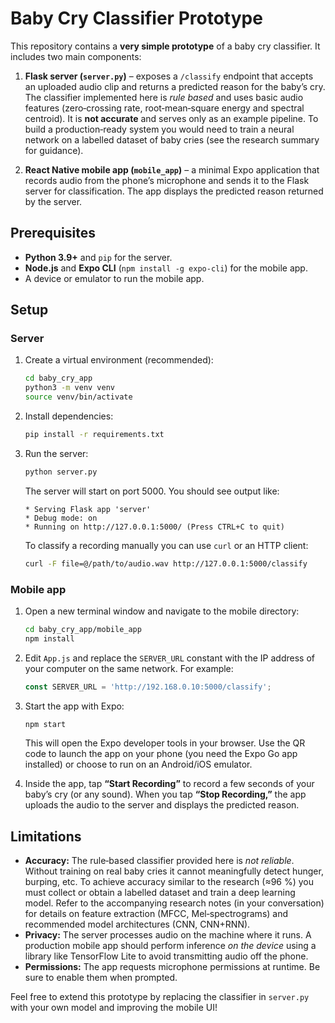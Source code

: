 # Baby Cry Classifier Prototype

This repository contains a **very simple prototype** of a baby cry classifier.  It
includes two main components:

1. **Flask server (`server.py`)** – exposes a `/classify` endpoint that accepts
   an uploaded audio clip and returns a predicted reason for the baby’s cry.
   The classifier implemented here is *rule based* and uses basic audio
   features (zero‑crossing rate, root‑mean‑square energy and spectral centroid).
   It is **not accurate** and serves only as an example pipeline.  To build a
   production‑ready system you would need to train a neural network on a
   labelled dataset of baby cries (see the research summary for guidance).

2. **React Native mobile app (`mobile_app`)** – a minimal Expo application that
   records audio from the phone’s microphone and sends it to the Flask server
   for classification.  The app displays the predicted reason returned by the
   server.

## Prerequisites

* **Python 3.9+** and `pip` for the server.
* **Node.js** and **Expo CLI** (`npm install -g expo-cli`) for the mobile app.
* A device or emulator to run the mobile app.

## Setup

### Server

1. Create a virtual environment (recommended):

   ```bash
   cd baby_cry_app
   python3 -m venv venv
   source venv/bin/activate
   ```

2. Install dependencies:

   ```bash
   pip install -r requirements.txt
   ```

3. Run the server:

   ```bash
   python server.py
   ```

   The server will start on port 5000.  You should see output like:

   ```
   * Serving Flask app 'server'
   * Debug mode: on
   * Running on http://127.0.0.1:5000/ (Press CTRL+C to quit)
   ```

   To classify a recording manually you can use `curl` or an HTTP client:

   ```bash
   curl -F file=@/path/to/audio.wav http://127.0.0.1:5000/classify
   ```

### Mobile app

1. Open a new terminal window and navigate to the mobile directory:

   ```bash
   cd baby_cry_app/mobile_app
   npm install
   ```

2. Edit `App.js` and replace the `SERVER_URL` constant with the IP address of
   your computer on the same network.  For example:

   ```js
   const SERVER_URL = 'http://192.168.0.10:5000/classify';
   ```

3. Start the app with Expo:

   ```bash
   npm start
   ```

   This will open the Expo developer tools in your browser.  Use the QR code
   to launch the app on your phone (you need the Expo Go app installed) or
   choose to run on an Android/iOS emulator.

4. Inside the app, tap **“Start Recording”** to record a few seconds of your
   baby’s cry (or any sound).  When you tap **“Stop Recording,”** the app
   uploads the audio to the server and displays the predicted reason.

## Limitations

* **Accuracy:**  The rule‑based classifier provided here is *not reliable*.
  Without training on real baby cries it cannot meaningfully detect hunger,
  burping, etc.  To achieve accuracy similar to the research (≈96 %) you must
  collect or obtain a labelled dataset and train a deep learning model.  Refer
  to the accompanying research notes (in your conversation) for details on
  feature extraction (MFCC, Mel‑spectrograms) and recommended model
  architectures (CNN, CNN+RNN).
* **Privacy:**  The server processes audio on the machine where it runs.  A
  production mobile app should perform inference *on the device* using a
  library like TensorFlow Lite to avoid transmitting audio off the phone.
* **Permissions:**  The app requests microphone permissions at runtime.  Be sure
  to enable them when prompted.

Feel free to extend this prototype by replacing the classifier in
`server.py` with your own model and improving the mobile UI!